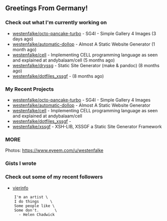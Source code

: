 ## Greetings From Germany!

### Check out what I'm currently working on

- [westenfalke/octo-pancake-turbo](https://github.com/westenfalke/octo-pancake-turbo) - SG4I - Simple Gallery 4 Images (3 days ago)
- [westenfalke/automatic-dollop](https://github.com/westenfalke/automatic-dollop) - Almost A Static Website Generator (1 month ago)
- [westenfalke/cell](https://github.com/westenfalke/cell) - Implementing CELL programming language as seen and explained at andybalaam/cell (5 months ago)
- [westenfalke/dryssg](https://github.com/westenfalke/dryssg) - Static Site Generator (make &amp; pandoc) (8 months ago)
- [westenfalke/dotfiles_xssgf](https://github.com/westenfalke/dotfiles_xssgf) -  (8 months ago)

### My Recent Projects

- [westenfalke/octo-pancake-turbo](https://github.com/westenfalke/octo-pancake-turbo) - SG4I - Simple Gallery 4 Images
- [westenfalke/automatic-dollop](https://github.com/westenfalke/automatic-dollop) - Almost A Static Website Generator
- [westenfalke/cell](https://github.com/westenfalke/cell) - Implementing CELL programming language as seen and explained at andybalaam/cell
- [westenfalke/dotfiles_xssgf](https://github.com/westenfalke/dotfiles_xssgf) - 
- [westenfalke/xssgf](https://github.com/westenfalke/xssgf) - XSH-LIB, XSSGF a Static Site Generator Framework

### MORE 
Photos: https://www.eyeem.com/u/westenfalke

### Gists I wrote


### Check out some of my recent followers

- [vierinfo](https://github.com/vierinfo)

```vim 
    I'm an artist \
    I do things     \
    Some people like \
    Some don't.       \
      - Helen Chadwick
```
